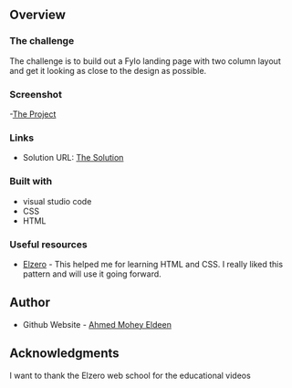 ## Overview

### The challenge

The challenge is to build out a Fylo landing page with two column layout and get it looking as close to the design as possible.

### Screenshot

-[The Project](Screenshot.png)

### Links

- Solution URL: [The Solution](https://github.com/Ahmed-Mohey-Eldeen/Frontend-Mentor/tree/main/fylo-landing-page-with-two-column-layout-master)

### Built with

- visual studio code
- CSS
- HTML

### Useful resources

- [Elzero](https://elzero.org/) - This helped me for learning HTML and CSS. I really liked this pattern and will use it going forward.

## Author

- Github Website - [Ahmed Mohey Eldeen](https://github.com/Ahmed-Mohey-Eldeen/Frontend-Mentor)

## Acknowledgments

I want to thank the Elzero web school for the educational videos